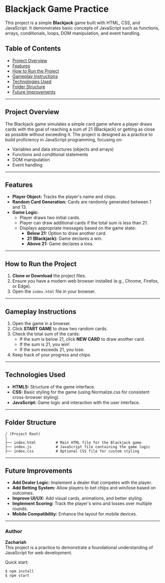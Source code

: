 
# Blackjack Game Practice

This project is a simple **Blackjack** game built with HTML, CSS, and JavaScript. It demonstrates basic concepts of JavaScript such as functions, arrays, conditionals, loops, DOM manipulation, and event handling.

## Table of Contents
- [Project Overview](#project-overview)
- [Features](#features)
- [How to Run the Project](#how-to-run-the-project)
- [Gameplay Instructions](#gameplay-instructions)
- [Technologies Used](#technologies-used)
- [Folder Structure](#folder-structure)
- [Future Improvements](#future-improvements)

---

## Project Overview

The Blackjack game simulates a simple card game where a player draws cards with the goal of reaching a sum of 21 (Blackjack) or getting as close as possible without exceeding it. The project is designed as a practice to build proficiency in JavaScript programming, focusing on:

- Variables and data structures (objects and arrays)
- Functions and conditional statements
- DOM manipulation
- Event handling

---

## Features

- **Player Object:** Tracks the player's name and chips.
- **Random Card Generation:** Cards are randomly generated between 1 and 13.
- **Game Logic:** 
  - Player draws two initial cards.
  - Player can draw additional cards if the total sum is less than 21.
  - Displays appropriate messages based on the game state:
    - **Below 21:** Option to draw another card.
    - **21 (Blackjack):** Game declares a win.
    - **Above 21:** Game declares a loss.

---

## How to Run the Project

1. **Clone or Download** the project files.
2. Ensure you have a modern web browser installed (e.g., Chrome, Firefox, or Edge).
3. Open the `index.html` file in your browser.

---

## Gameplay Instructions

1. Open the game in a browser.
2. Click **START GAME** to draw two random cards.
3. Check the total sum of the cards:
   - If the sum is below 21, click **NEW CARD** to draw another card.
   - If the sum is 21, you win!
   - If the sum exceeds 21, you lose.
4. Keep track of your progress and chips.

---

## Technologies Used

- **HTML5:** Structure of the game interface.
- **CSS:** Basic styling for the game (using Normalize.css for consistent cross-browser styling).
- **JavaScript:** Game logic and interaction with the user interface.

---

## Folder Structure

```
/ (Project Root)
│
├── index.html         # Main HTML file for the Blackjack game
├── index.js           # JavaScript file containing the game logic
├── index.css          # Optional CSS file for custom styling
```

---

## Future Improvements

- **Add Dealer Logic:** Implement a dealer that competes with the player.
- **Add Betting System:** Allow players to bet chips and win/lose based on outcomes.
- **Improve UI/UX:** Add visual cards, animations, and better styling.
- **Implement Scoring:** Track the player's wins and losses over multiple rounds.
- **Mobile Compatibility:** Enhance the layout for mobile devices.

---

### Author
**Zachariah**  
This project is a practice to demonstrate a foundational understanding of JavaScript for web development.


Quick start:

```
$ npm install
$ npm start
````



